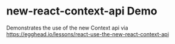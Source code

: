 # new-react-context-api Demo

Demonstrates the use of the new Context api via https://egghead.io/lessons/react-use-the-new-react-context-api

